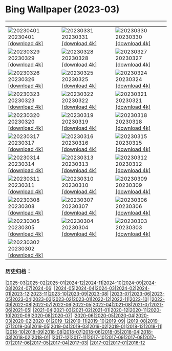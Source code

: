 # Bing Wallpaper (2023-03)
**************

<table><tr><td><img class="wallpaper" src="https://www.bing.com/th?id=OHR.SteyrRiver_EN-CA3898889206_1920x1080.jpg" alt="20230401"> 20230401 <a class="wallpaper_link" href="https://www.bing.com/th?id=OHR.SteyrRiver_EN-CA3898889206_UHD.jpg">[download 4k]</a></td><td><img class="wallpaper" src="https://www.bing.com/th?id=OHR.PeacockFeathers_EN-CA3243126263_1920x1080.jpg" alt="20230331"> 20230331 <a class="wallpaper_link" href="https://www.bing.com/th?id=OHR.PeacockFeathers_EN-CA3243126263_UHD.jpg">[download 4k]</a></td><td><img class="wallpaper" src="https://www.bing.com/th?id=OHR.NuzzleManatee_EN-CA3173261936_1920x1080.jpg" alt="20230330"> 20230330 <a class="wallpaper_link" href="https://www.bing.com/th?id=OHR.NuzzleManatee_EN-CA3173261936_UHD.jpg">[download 4k]</a></td></tr><tr><td><img class="wallpaper" src="https://www.bing.com/th?id=OHR.MWDolomites_EN-CA3126876891_1920x1080.jpg" alt="20230329"> 20230329 <a class="wallpaper_link" href="https://www.bing.com/th?id=OHR.MWDolomites_EN-CA3126876891_UHD.jpg">[download 4k]</a></td><td><img class="wallpaper" src="https://www.bing.com/th?id=OHR.NYCClouds_EN-CA3081139270_1920x1080.jpg" alt="20230328"> 20230328 <a class="wallpaper_link" href="https://www.bing.com/th?id=OHR.NYCClouds_EN-CA3081139270_UHD.jpg">[download 4k]</a></td><td><img class="wallpaper" src="https://www.bing.com/th?id=OHR.WildAnza_EN-CA3039438362_1920x1080.jpg" alt="20230327"> 20230327 <a class="wallpaper_link" href="https://www.bing.com/th?id=OHR.WildAnza_EN-CA3039438362_UHD.jpg">[download 4k]</a></td></tr><tr><td><img class="wallpaper" src="https://www.bing.com/th?id=OHR.CecilBrewerStaircase_EN-CA2997625120_1920x1080.jpg" alt="20230326"> 20230326 <a class="wallpaper_link" href="https://www.bing.com/th?id=OHR.CecilBrewerStaircase_EN-CA2997625120_UHD.jpg">[download 4k]</a></td><td><img class="wallpaper" src="https://www.bing.com/th?id=OHR.WildGarlic_EN-CA2951879711_1920x1080.jpg" alt="20230325"> 20230325 <a class="wallpaper_link" href="https://www.bing.com/th?id=OHR.WildGarlic_EN-CA2951879711_UHD.jpg">[download 4k]</a></td><td><img class="wallpaper" src="https://www.bing.com/th?id=OHR.CloudsPatagonia_EN-CA8105235690_1920x1080.jpg" alt="20230324"> 20230324 <a class="wallpaper_link" href="https://www.bing.com/th?id=OHR.CloudsPatagonia_EN-CA8105235690_UHD.jpg">[download 4k]</a></td></tr><tr><td><img class="wallpaper" src="https://www.bing.com/th?id=OHR.LakePowellAerial_EN-CA7986053756_1920x1080.jpg" alt="20230323"> 20230323 <a class="wallpaper_link" href="https://www.bing.com/th?id=OHR.LakePowellAerial_EN-CA7986053756_UHD.jpg">[download 4k]</a></td><td><img class="wallpaper" src="https://www.bing.com/th?id=OHR.ColourDay_EN-CA7905441530_1920x1080.jpg" alt="20230322"> 20230322 <a class="wallpaper_link" href="https://www.bing.com/th?id=OHR.ColourDay_EN-CA7905441530_UHD.jpg">[download 4k]</a></td><td><img class="wallpaper" src="https://www.bing.com/th?id=OHR.PurpleCrocus_EN-CA7826423514_1920x1080.jpg" alt="20230321"> 20230321 <a class="wallpaper_link" href="https://www.bing.com/th?id=OHR.PurpleCrocus_EN-CA7826423514_UHD.jpg">[download 4k]</a></td></tr><tr><td><img class="wallpaper" src="https://www.bing.com/th?id=OHR.MilkyWayTwoJackLake_EN-CA7760484341_1920x1080.jpg" alt="20230320"> 20230320 <a class="wallpaper_link" href="https://www.bing.com/th?id=OHR.MilkyWayTwoJackLake_EN-CA7760484341_UHD.jpg">[download 4k]</a></td><td><img class="wallpaper" src="https://www.bing.com/th?id=OHR.MarsTars_EN-CA7697656077_1920x1080.jpg" alt="20230319"> 20230319 <a class="wallpaper_link" href="https://www.bing.com/th?id=OHR.MarsTars_EN-CA7697656077_UHD.jpg">[download 4k]</a></td><td><img class="wallpaper" src="https://www.bing.com/th?id=OHR.BallyvooneyCove_EN-CA7634341617_1920x1080.jpg" alt="20230318"> 20230318 <a class="wallpaper_link" href="https://www.bing.com/th?id=OHR.BallyvooneyCove_EN-CA7634341617_UHD.jpg">[download 4k]</a></td></tr><tr><td><img class="wallpaper" src="https://www.bing.com/th?id=OHR.ChengduPanda_EN-CA8801083640_1920x1080.jpg" alt="20230317"> 20230317 <a class="wallpaper_link" href="https://www.bing.com/th?id=OHR.ChengduPanda_EN-CA8801083640_UHD.jpg">[download 4k]</a></td><td><img class="wallpaper" src="https://www.bing.com/th?id=OHR.AgueroSpain_EN-CA7433351602_1920x1080.jpg" alt="20230316"> 20230316 <a class="wallpaper_link" href="https://www.bing.com/th?id=OHR.AgueroSpain_EN-CA7433351602_UHD.jpg">[download 4k]</a></td><td><img class="wallpaper" src="https://www.bing.com/th?id=OHR.CyprusMaze_EN-CA7338158168_1920x1080.jpg" alt="20230315"> 20230315 <a class="wallpaper_link" href="https://www.bing.com/th?id=OHR.CyprusMaze_EN-CA7338158168_UHD.jpg">[download 4k]</a></td></tr><tr><td><img class="wallpaper" src="https://www.bing.com/th?id=OHR.CommonwealthDay_EN-CA7270298645_1920x1080.jpg" alt="20230314"> 20230314 <a class="wallpaper_link" href="https://www.bing.com/th?id=OHR.CommonwealthDay_EN-CA7270298645_UHD.jpg">[download 4k]</a></td><td><img class="wallpaper" src="https://www.bing.com/th?id=OHR.TheaterRomania_EN-CA7224166640_1920x1080.jpg" alt="20230313"> 20230313 <a class="wallpaper_link" href="https://www.bing.com/th?id=OHR.TheaterRomania_EN-CA7224166640_UHD.jpg">[download 4k]</a></td><td><img class="wallpaper" src="https://www.bing.com/th?id=OHR.LongWharf_EN-CA8978689578_1920x1080.jpg" alt="20230312"> 20230312 <a class="wallpaper_link" href="https://www.bing.com/th?id=OHR.LongWharf_EN-CA8978689578_UHD.jpg">[download 4k]</a></td></tr><tr><td><img class="wallpaper" src="https://www.bing.com/th?id=OHR.EdaleValley_EN-CA7100838722_1920x1080.jpg" alt="20230311"> 20230311 <a class="wallpaper_link" href="https://www.bing.com/th?id=OHR.EdaleValley_EN-CA7100838722_UHD.jpg">[download 4k]</a></td><td><img class="wallpaper" src="https://www.bing.com/th?id=OHR.WaimeaRainbow_EN-CA8771216807_1920x1080.jpg" alt="20230310"> 20230310 <a class="wallpaper_link" href="https://www.bing.com/th?id=OHR.WaimeaRainbow_EN-CA8771216807_UHD.jpg">[download 4k]</a></td><td><img class="wallpaper" src="https://www.bing.com/th?id=OHR.IntlWomensDayChange_EN-CA8461151528_1920x1080.jpg" alt="20230309"> 20230309 <a class="wallpaper_link" href="https://www.bing.com/th?id=OHR.IntlWomensDayChange_EN-CA8461151528_UHD.jpg">[download 4k]</a></td></tr><tr><td><img class="wallpaper" src="https://www.bing.com/th?id=OHR.ValleyForge_EN-CA8209689981_1920x1080.jpg" alt="20230308"> 20230308 <a class="wallpaper_link" href="https://www.bing.com/th?id=OHR.ValleyForge_EN-CA8209689981_UHD.jpg">[download 4k]</a></td><td><img class="wallpaper" src="https://www.bing.com/th?id=OHR.IcelandHorses_EN-CA7850121224_1920x1080.jpg" alt="20230307"> 20230307 <a class="wallpaper_link" href="https://www.bing.com/th?id=OHR.IcelandHorses_EN-CA7850121224_UHD.jpg">[download 4k]</a></td><td><img class="wallpaper" src="https://www.bing.com/th?id=OHR.TokyoMoat_EN-CA5927780367_1920x1080.jpg" alt="20230306"> 20230306 <a class="wallpaper_link" href="https://www.bing.com/th?id=OHR.TokyoMoat_EN-CA5927780367_UHD.jpg">[download 4k]</a></td></tr><tr><td><img class="wallpaper" src="https://www.bing.com/th?id=OHR.PicoVolcano_EN-CA7378437603_1920x1080.jpg" alt="20230305"> 20230305 <a class="wallpaper_link" href="https://www.bing.com/th?id=OHR.PicoVolcano_EN-CA7378437603_UHD.jpg">[download 4k]</a></td><td><img class="wallpaper" src="https://www.bing.com/th?id=OHR.OrcaNorway_EN-CA7137099836_1920x1080.jpg" alt="20230304"> 20230304 <a class="wallpaper_link" href="https://www.bing.com/th?id=OHR.OrcaNorway_EN-CA7137099836_UHD.jpg">[download 4k]</a></td><td><img class="wallpaper" src="https://www.bing.com/th?id=OHR.NegratinSpain_EN-CA6867640933_1920x1080.jpg" alt="20230303"> 20230303 <a class="wallpaper_link" href="https://www.bing.com/th?id=OHR.NegratinSpain_EN-CA6867640933_UHD.jpg">[download 4k]</a></td></tr><tr><td><img class="wallpaper" src="https://www.bing.com/th?id=OHR.BridalVeilFalls_EN-CA6536590564_1920x1080.jpg" alt="20230302"> 20230302 <a class="wallpaper_link" href="https://www.bing.com/th?id=OHR.BridalVeilFalls_EN-CA6536590564_UHD.jpg">[download 4k]</a></td><td></td><td></td></tr></table>

### 历史归档：

|[2025-03](/../2025-03/2025-03.md)|[2025-02](/../2025-02/2025-02.md)|[2025-01](/../2025-01/2025-01.md)|[2024-12](/../2024-12/2024-12.md)|[2024-11](/../2024-11/2024-11.md)|[2024-10](/../2024-10/2024-10.md)|[2024-09](/../2024-09/2024-09.md)|[2024-08](/../2024-08/2024-08.md)|[2024-07](/../2024-07/2024-07.md)|[2024-06](/../2024-06/2024-06.md)|
|[2024-05](/../2024-05/2024-05.md)|[2024-04](/../2024-04/2024-04.md)|[2024-03](/../2024-03/2024-03.md)|[2024-02](/../2024-02/2024-02.md)|[2024-01](/../2024-01/2024-01.md)|[2023-12](/../2023-12/2023-12.md)|[2023-11](/../2023-11/2023-11.md)|[2023-10](/../2023-10/2023-10.md)|[2023-09](/../2023-09/2023-09.md)|[2023-08](/../2023-08/2023-08.md)|
|[2023-07](/../2023-07/2023-07.md)|[2023-06](/../2023-06/2023-06.md)|[2023-05](/../2023-05/2023-05.md)|[2023-04](/../2023-04/2023-04.md)|[2023-03](/2023-03.md)|[2023-02](/../2023-02/2023-02.md)|[2023-01](/../2023-01/2023-01.md)|[2022-12](/../2022-12/2022-12.md)|[2022-11](/../2022-11/2022-11.md)|[2022-10](/../2022-10/2022-10.md)|
|[2022-09](/../2022-09/2022-09.md)|[2022-08](/../2022-08/2022-08.md)|[2022-07](/../2022-07/2022-07.md)|[2022-06](/../2022-06/2022-06.md)|[2022-05](/../2022-05/2022-05.md)|[2022-04](/../2022-04/2022-04.md)|[2021-08](/../2021-08/2021-08.md)|[2021-07](/../2021-07/2021-07.md)|[2021-06](/../2021-06/2021-06.md)|[2021-05](/../2021-05/2021-05.md)|
|[2021-04](/../2021-04/2021-04.md)|[2021-03](/../2021-03/2021-03.md)|[2021-02](/../2021-02/2021-02.md)|[2021-01](/../2021-01/2021-01.md)|[2020-12](/../2020-12/2020-12.md)|[2020-11](/../2020-11/2020-11.md)|[2020-10](/../2020-10/2020-10.md)|[2020-09](/../2020-09/2020-09.md)|[2020-08](/../2020-08/2020-08.md)|[2020-07](/../2020-07/2020-07.md)|
|[2020-06](/../2020-06/2020-06.md)|[2020-05](/../2020-05/2020-05.md)|[2020-04](/../2020-04/2020-04.md)|[2020-03](/../2020-03/2020-03.md)|[2020-02](/../2020-02/2020-02.md)|[2020-01](/../2020-01/2020-01.md)|[2019-12](/../2019-12/2019-12.md)|[2019-11](/../2019-11/2019-11.md)|[2019-10](/../2019-10/2019-10.md)|[2019-09](/../2019-09/2019-09.md)|
|[2019-08](/../2019-08/2019-08.md)|[2019-07](/../2019-07/2019-07.md)|[2019-06](/../2019-06/2019-06.md)|[2019-05](/../2019-05/2019-05.md)|[2019-04](/../2019-04/2019-04.md)|[2019-03](/../2019-03/2019-03.md)|[2019-02](/../2019-02/2019-02.md)|[2019-01](/../2019-01/2019-01.md)|[2018-12](/../2018-12/2018-12.md)|[2018-11](/../2018-11/2018-11.md)|
|[2018-10](/../2018-10/2018-10.md)|[2018-09](/../2018-09/2018-09.md)|[2018-08](/../2018-08/2018-08.md)|[2018-07](/../2018-07/2018-07.md)|[2018-06](/../2018-06/2018-06.md)|[2018-05](/../2018-05/2018-05.md)|[2018-04](/../2018-04/2018-04.md)|[2018-03](/../2018-03/2018-03.md)|[2018-02](/../2018-02/2018-02.md)|[2018-01](/../2018-01/2018-01.md)|
|[2017-12](/../2017-12/2017-12.md)|[2017-11](/../2017-11/2017-11.md)|[2017-10](/../2017-10/2017-10.md)|[2017-09](/../2017-09/2017-09.md)|[2017-08](/../2017-08/2017-08.md)|[2017-07](/../2017-07/2017-07.md)|[2017-06](/../2017-06/2017-06.md)|[2017-05](/../2017-05/2017-05.md)|[2017-04](/../2017-04/2017-04.md)|[2017-03](/../2017-03/2017-03.md)|
|[2017-02](/../2017-02/2017-02.md)|[2017-01](/../2017-01/2017-01.md)|[2016-12](/../2016-12/2016-12.md)